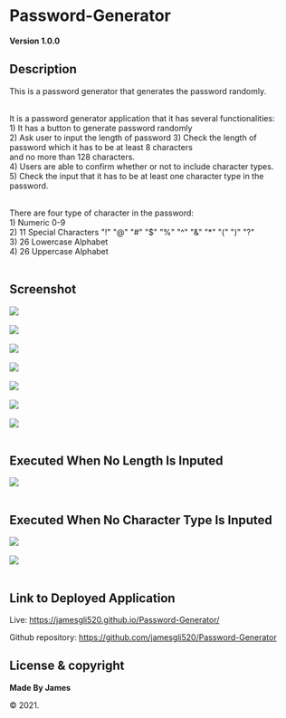 # Password-Generator

**Version 1.0.0**

## Description
This is a password generator that generates the password randomly. </br></br>

It is a password generator application that it has several functionalities:</br>
    1) It has a button to generate password randomly</br>
    2) Ask user to input the length of password
    3) Check the length of password which it has to be at least 8 characters</br>
       and no more than 128 characters.</br>
    4) Users are able to confirm whether or not to include character types.</br>
    5) Check the input that it has to be at least one character type in the
       password.</br></br>
       
    
There are four type of character in the password:</br>
    1) Numeric 0-9</br>
    2) 11 Special Characters "!" "@" "#" "$" "%" "^" "&" "*" "(" ")" "?"</br>
    3) 26 Lowercase Alphabet</br>
    4) 26 Uppercase Alphabet</br></br>

## Screenshot
<p>
    <img src="image\homepage.PNG" /></br></br>
    <img src="image\length.PNG" /></br></br>
    <img src="image\num.PNG" /></br></br>
    <img src="image\sp.PNG" /></br></br>
    <img src="image\lc.PNG" /></br></br>
    <img src="image\uc.PNG" /></br></br>
    <img src="image\password.PNG" /></br></br>
</p>

## Executed When No Length Is Inputed
<p>
    <img src="image\noInputLength.PNG" /></br></br>  
</p>

## Executed When No Character Type Is Inputed
<p>
    <img src="image\noInputChType.PNG" /></br></br>
    <img src="image\startover.PNG" /></br></br>
</p>


## Link to Deployed Application

Live: https://jamesgli520.github.io/Password-Generator/

Github repository: https://github.com/jamesgli520/Password-Generator

## License & copyright

**Made By James** 

&copy; 2021.